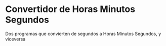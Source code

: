 # Convertidor de Horas Minutos Segundos
Dos programas que convierten de segundos a Horas Minutos Segundos, y viceversa
